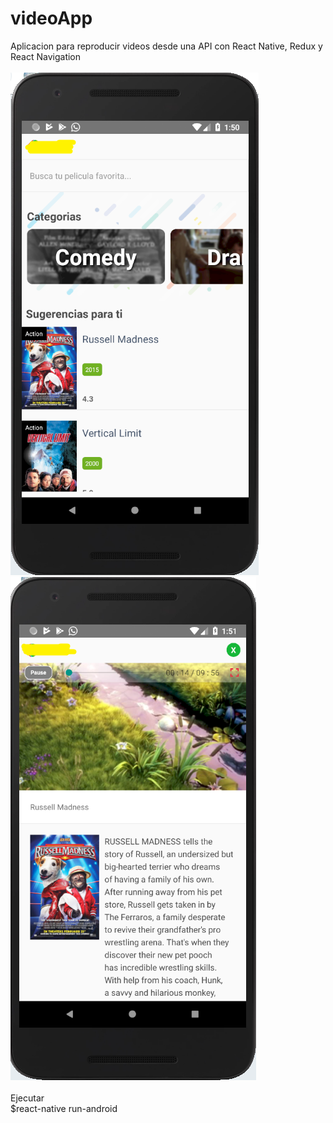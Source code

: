 # videoApp
Aplicacion para reproducir videos desde una API con React Native, Redux y React Navigation<br><br>
![VideoApp](https://github.com/ingleonelrv/videoApp/blob/master/videoApp.png)
![videoApp](https://github.com/ingleonelrv/videoApp/blob/master/videoApp2.png)<br><br>
Ejecutar<br>
$react-native run-android
